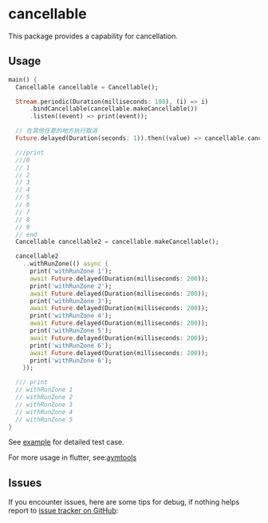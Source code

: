 # cancellable

This package provides a capability for cancellation.

## Usage

```dart
main() {
  Cancellable cancellable = Cancellable();

  Stream.periodic(Duration(milliseconds: 100), (i) => i)
      .bindCancellable(cancellable.makeCancellable())
      .listen((event) => print(event));

  // 在其他任意的地方执行取消
  Future.delayed(Duration(seconds: 1)).then((value) => cancellable.cancel());

  ///print
  ///0
  // 1
  // 2
  // 3
  // 4
  // 5
  // 6
  // 7
  // 8
  // 9
  // end
  Cancellable cancellable2 = cancellable.makeCancellable();

  cancellable2
    ..withRunZone(() async {
      print('withRunZone 1');
      await Future.delayed(Duration(milliseconds: 200));
      print('withRunZone 2');
      await Future.delayed(Duration(milliseconds: 200));
      print('withRunZone 3');
      await Future.delayed(Duration(milliseconds: 200));
      print('withRunZone 4');
      await Future.delayed(Duration(milliseconds: 200));
      print('withRunZone 5');
      await Future.delayed(Duration(milliseconds: 200));
      print('withRunZone 6');
      await Future.delayed(Duration(milliseconds: 200));
      print('withRunZone 6');
    });

  /// print
  // withRunZone 1
  // withRunZone 2
  // withRunZone 3
  // withRunZone 4
  // withRunZone 5
}
```

See [example](https://github.com/aymtools/cancellable/blob/master/example/cancellable_example.dart)
for detailed test case.

For more usage in flutter,
see:[aymtools](https://github.com/aymtools/flutter_aymtools)

## Issues

If you encounter issues, here are some tips for debug, if nothing helps report
to [issue tracker on GitHub](https://github.com/aymtools/cancellable/issues):
